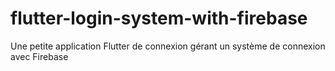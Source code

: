 # flutter-login-system-with-firebase
Une petite application Flutter de connexion gérant un système de connexion avec Firebase

